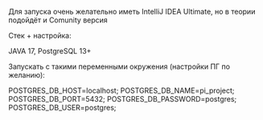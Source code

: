 Для запуска очень желательно иметь IntelliJ IDEA Ultimate, но в теории подойдёт и Comunity версия

Стек + настройка:

JAVA 17, PostgreSQL 13+

Запускать с такими переменными окружения (настройки ПГ по желанию):

POSTGRES_DB_HOST=localhost;
POSTGRES_DB_NAME=pi_project;
POSTGRES_DB_PORT=5432;
POSTGRES_DB_PASSWORD=postgres;
POSTGRES_DB_USER=postgres;
